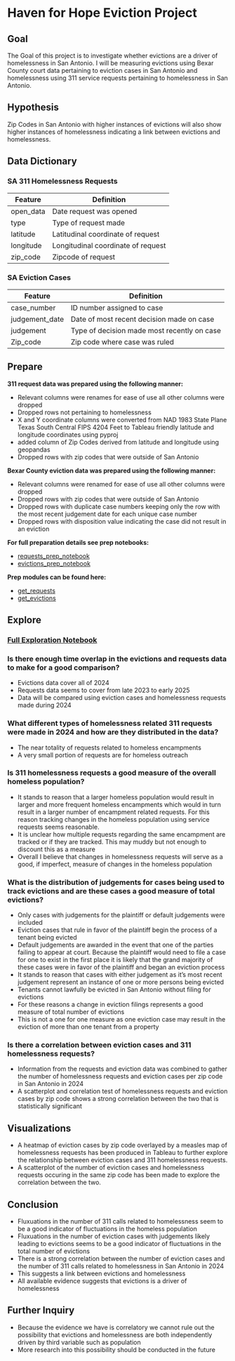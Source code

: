 # Haven for Hope Eviction Project

## Goal

The Goal of this project is to investigate whether evictions are a driver of homelessness in San Antonio. I will be measuring evictions using Bexar County court data pertaining to eviction cases in San Antonio and homelessness using 311 service requests pertaining to homelessness in San Antonio.

## Hypothesis

Zip Codes in San Antonio with higher instances of evictions will also show higher instances of homelessness indicating a link between evictions and homelessness.

## Data Dictionary

### SA 311 Homelessness Requests

|Feature|Definition|
|-------|----------|
|open_data| Date request was opened|
|type| Type of request made|
|latitude| Latitudinal coordinate of request|
|longitude| Longitudinal coordinate of request|
|zip_code| Zipcode of request|

### SA Eviction Cases

|Feature|Definition|
|-------|----------|
|case_number| ID number assigned to case|
|judgement_date| Date of most recent decision made on case|
|judgement| Type of decision made most recently on case|
|Zip_code| Zip code where case was ruled|

## Prepare

**311 request data was prepared using the following manner:**
* Relevant columns were renames for ease of use all other columns were dropped
* Dropped rows not pertaining to homelessness
* X and Y coordinate columns were converted from NAD 1983 State Plane Texas South Central FIPS 4204 Feet to Tableau friendly latitude and longitude coordinates using pyproj
* added column of Zip Codes derived from latitude and longitude using geopandas
* Dropped rows with zip codes that were outside of San Antonio

**Bexar County eviction data was prepared using the following manner:**
* Relevant columns were renamed for ease of use all other columns were dropped
* Dropped rows with zip codes that were outside of San Antonio
* Dropped rows with duplicate case numbers keeping only the row with the most recent judgement date for each unique case number
* Dropped rows with disposition value indicating the case did not result in an eviction

**For full preparation details see prep notebooks:**
* [requests_prep_notebook](https://github.com/Johndsalas/haven_for_hope_evictions_project/blob/main/requests_prep_notebook.ipynb)
* [evictions_prep_notebook](https://github.com/Johndsalas/haven_for_hope_evictions_project/blob/main/evictions_prep_notebook.ipynb)

**Prep modules can be found here:**
* [get_requests](https://github.com/Johndsalas/haven_for_hope_evictions_project/blob/main/get_requests.py)
* [get_evictions](https://github.com/Johndsalas/haven_for_hope_evictions_project/blob/main/get_evictions.py)

## Explore

### [Full Exploration Notebook](https://github.com/Johndsalas/haven_for_hope_evictions_project/blob/main/explore.ipynb)

### Is there enough time overlap in the evictions and requests data to make for a good comparison?
* Evictions data cover all of 2024
* Requests data seems to cover from late 2023 to early 2025
* Data will be compared using eviction cases and homelessness requests made during 2024

### What different types of homelessness related 311 requests were made in 2024 and how are they distributed in the data?
* The near totality of requests related to homeless encampments
* A very small portion of requests are for homeless outreach

### Is 311 homelessness requests a good measure of the overall homeless population?
* It stands to reason that a larger homeless population would result in larger and more frequent homeless encampments which would in turn result in a larger number of encampment related requests. For this reason tracking changes in the homeless population using service requests seems reasonable.
* It is unclear how multiple requests regarding the same encampment are tracked or if they are tracked. This may muddy but not enough to discount this as a measure
* Overall I believe that changes in homelessness requests will serve as a good, if imperfect, measure of changes in the homeless population

### What is the distribution of judgements for cases being used to track evictions and are these cases a good measure of total evictions?
* Only cases with judgements for the plaintiff or default judgements were included
* Eviction cases that rule in favor of the plaintiff begin the process of a tenant being evicted
* Default judgements are awarded in the event that one of the parties failing to appear at court. Because the plaintiff would need to file a case for one to exist in the first place it is likely that the grand majority of these cases were in favor of the plaintiff and began an eviction process
* It stands to reason that cases with either judgement as it’s most recent judgement represent an instance of one or more persons being evicted
* Tenants cannot lawfully be evicted in San Antonio without filing for evictions
* For these reasons a change in eviction filings represents a good measure of total number of evictions
* This is not a one for one measure as one eviction case may result in the eviction of more than one tenant from a property

### Is there a correlation between eviction cases and 311 homelessness requests?
* Information from the requests and eviction data was combined to gather the number of homelessness requests and eviction cases per zip code in San Antonio in 2024
* A scatterplot and correlation test of homelessness requests and eviction cases by zip code shows a strong correlation between the two that is statistically significant

## Visualizations
* A heatmap of eviction cases by zip code overlayed by a measles map of homelessness requests has been produced in Tableau to further explore the relationship between eviction cases and 311 homelessness requests.
* A scatterplot of the number of eviction cases and homelessness requests occuring in the same zip code has been made to explore the correlation between the two.

## Conclusion
* Fluxuations in the number of 311 calls related to homelessness seem to be a good indicator of fluctuations in the homeless population
* Fluxuations in the number of eviction cases with judgements likely leading to evictions seems to be a good indicator of fluctuations in the total number of evictions
* There is a strong correlation between the number of eviction cases and the number of 311 calls related to homelessness in San Antonio in 2024
* This suggests a link between evictions and homelessness
* All available evidence suggests that evictions is a driver of homelessness

## Further Inquiry
* Because the evidence we have is correlatory we cannot rule out the possibility that evictions and homelessness are both independently driven by third variable such as population
* More research into this possibility should be conducted in the future
